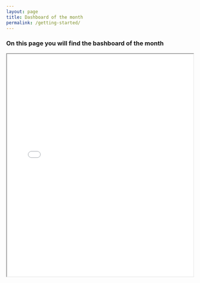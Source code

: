 ```yaml
---
layout: page
title: Dashboard of the month
permalink: /getting-started/
---
```


### On this page you will find the bashboard of the month

<iframe src="/assets/choropleth_map.html" width="100%" height="600px"></iframe>


